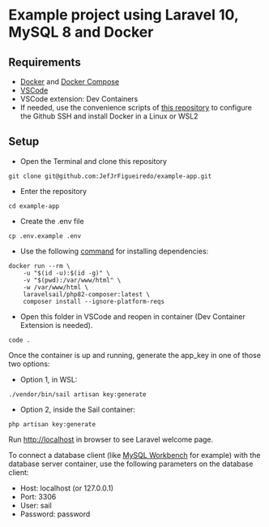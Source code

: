 # Example project using Laravel 10, MySQL 8 and Docker

## Requirements
- [Docker](https://docs.docker.com/engine/install/) and [Docker Compose](https://docs.docker.com/compose/install/)
- [VSCode](https://code.visualstudio.com/download)
- VSCode extension: Dev Containers
- If needed, use the convenience scripts of [this repository](https://github.com/JefJrFigueiredo/sh-for-dev-env/tree/main) to configure the Github SSH and install Docker in a Linux or WSL2

## Setup
- Open the Terminal and clone this repository
~~~shell
git clone git@github.com:JefJrFigueiredo/example-app.git
~~~
- Enter the repository
~~~shell
cd example-app
~~~
- Create the .env file
~~~shell
cp .env.example .env
~~~
- Use the following [command](https://laravel.com/docs/10.x/sail#installing-composer-dependencies-for-existing-projects) for installing dependencies:
~~~shell
docker run --rm \
    -u "$(id -u):$(id -g)" \
    -v "$(pwd):/var/www/html" \
    -w /var/www/html \
    laravelsail/php82-composer:latest \
    composer install --ignore-platform-reqs
~~~
- Open this folder in VSCode and reopen in container (Dev Container Extension is needed).
~~~shell
code .
~~~
Once the container is up and running, generate the app_key in one of those two options:

 - Option 1, in WSL: 
~~~shell
./vendor/bin/sail artisan key:generate
~~~
 - Option 2, inside the Sail container:
~~~shell
php artisan key:generate
~~~
Run [http://localhost](http://localhost) in browser to see Laravel welcome page.

To connect a database client (like [MySQL Workbench](https://dev.mysql.com/downloads/workbench/) for example) with the database server container, use the following parameters on the database client:
- Host: localhost (or 127.0.0.1)
- Port: 3306
- User: sail
- Password: password
